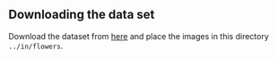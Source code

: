 ## Downloading the data set
Download the dataset from [here](http://www.robots.ox.ac.uk/~vgg/data/flowers/17/) and place the images in this directory `../in/flowers`.
